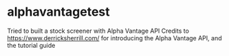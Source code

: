 # alphavantagetest
Tried to built a stock screener with Alpha Vantage API
Credits to https://www.derricksherrill.com/ for introducing the Alpha Vantage API, and the tutorial guide
